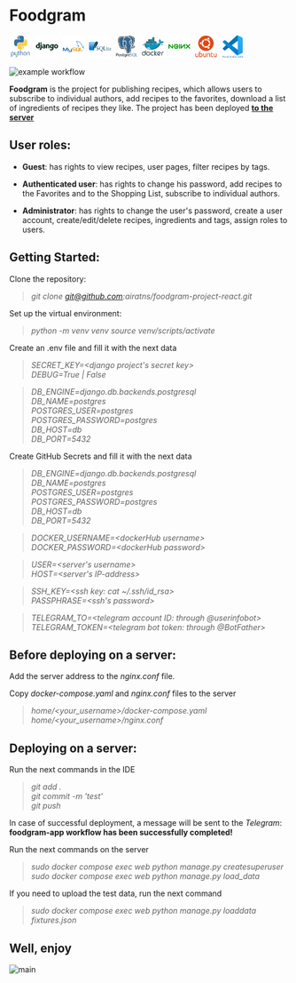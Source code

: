 # Foodgram

<img src="https://github.com/devicons/devicon/blob/master/icons/python/python-original-wordmark.svg" title="HTML5" alt="HTML" width="40" height="40"/>&nbsp;
<img src="https://github.com/devicons/devicon/blob/master/icons/django/django-plain-wordmark.svg" title="HTML5" alt="HTML" width="40" height="40"/>&nbsp;
<img src="https://github.com/devicons/devicon/blob/master/icons/mysql/mysql-original-wordmark.svg" title="HTML5" alt="HTML" width="40" height="40"/>&nbsp;
<img src="https://github.com/devicons/devicon/blob/master/icons/sqlite/sqlite-original-wordmark.svg" title="HTML5" alt="HTML" width="40" height="40"/>&nbsp;
<img src="https://github.com/devicons/devicon/blob/master/icons/postgresql/postgresql-original-wordmark.svg" title="HTML5" alt="HTML" width="40" height="40"/>&nbsp;
<img src="https://github.com/devicons/devicon/blob/master/icons/docker/docker-original-wordmark.svg" title="HTML5" alt="HTML" width="40" height="40"/>&nbsp;
<img src="https://github.com/devicons/devicon/blob/master/icons/nginx/nginx-original.svg" title="HTML5" alt="HTML" width="40" height="40"/>&nbsp;
<img src="https://github.com/devicons/devicon/blob/master/icons/ubuntu/ubuntu-plain-wordmark.svg" title="HTML5" alt="HTML" width="40" height="40"/>&nbsp;
<img src="https://github.com/devicons/devicon/blob/master/icons/vscode/vscode-original-wordmark.svg" title="HTML5" alt="HTML" width="40" height="40"/>&nbsp;

![example workflow](https://github.com/airatns/foodgram-project-react/actions/workflows/main.yml/badge.svg)

**Foodgram** is the project for publishing recipes, which allows users to subscribe to individual authors, add recipes to the favorites, download a list of ingredients of recipes they like. The project has been deployed **[to the server](http://46.18.107.21/recipes)**

## **User roles:**

* **Guest**: has rights to view recipes, user pages, filter recipes by tags.

* **Authenticated user**: has rights to change his password, add recipes to the Favorites and to the Shopping List, subscribe to individual authors.

* **Administrator**: has rights to change the user's password, create a user account, create/edit/delete recipes, ingredients and tags, assign roles to users.

## **Getting Started:**

Clone the repository:

>*git clone git@github.com:airatns/foodgram-project-react.git*

Set up the virtual environment:

>*python -m venv venv*
>*source venv/scripts/activate*

Create an .env file and fill it with the next data

>*SECRET_KEY=<django project's secret key>* \
>*DEBUG=True | False*

>*DB_ENGINE=django.db.backends.postgresql* \
>*DB_NAME=postgres* \
>*POSTGRES_USER=postgres* \
>*POSTGRES_PASSWORD=postgres* \
>*DB_HOST=db* \
>*DB_PORT=5432*

Create GitHub Secrets and fill it with the next data

>*DB_ENGINE=django.db.backends.postgresql* \
>*DB_NAME=postgres* \
>*POSTGRES_USER=postgres* \
>*POSTGRES_PASSWORD=postgres* \
>*DB_HOST=db* \
>*DB_PORT=5432*

>*DOCKER_USERNAME=<dоckerHub username>* \
>*DOCKER_PASSWORD=<dоckerHub password>*

>*USER=<server's username>* \
>*HOST=<server's IP-address>*

>*SSH_KEY=<ssh key: cat ~/.ssh/id_rsa>* \
>*PASSPHRASE=<ssh's password>*

>*TELEGRAM_TO=<telegram account ID: through @userinfobot>* \
>*TELEGRAM_TOKEN=<telegram bot token: through @BotFather>*

## **Before deploying on a server:**

Add the server address to the *nginx.conf* file.

Copy *docker-compose.yaml* and *nginx.conf* files to the server

>*home/<your_username>/docker-compose.yaml* \
>*home/<your_username>/nginx.conf*

## **Deploying on a server:**

Run the next commands in the IDE

>*git add .* \
>*git commit -m 'test'* \
>*git push*

In case of successful deployment, a message will be sent to the *Telegram*: **foodgram-app workflow has been successfully completed!**

Run the next commands on the server

>*sudo docker compose exec web python manage.py createsuperuser* \
>*sudo docker compose exec web python manage.py load_data*

If you need to upload the test data, run the next command

>*sudo docker compose exec web python manage.py loaddata fixtures.json*

## **Well, enjoy**

![main](https://user-images.githubusercontent.com/96816183/194041831-e1ee55d9-7f47-4d74-ab02-d8bf0ef1c0dc.png)
